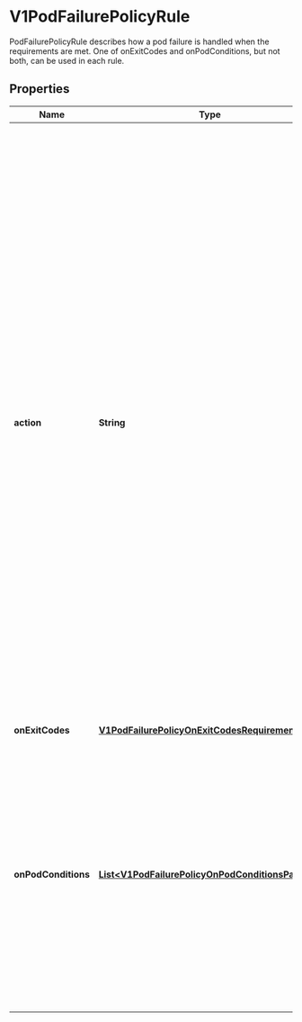 

# V1PodFailurePolicyRule

PodFailurePolicyRule describes how a pod failure is handled when the requirements are met. One of onExitCodes and onPodConditions, but not both, can be used in each rule.

## Properties

| Name | Type | Description | Notes |
|------------ | ------------- | ------------- | -------------|
|**action** | **String** | Specifies the action taken on a pod failure when the requirements are satisfied. Possible values are:  - FailJob: indicates that the pod&#39;s job is marked as Failed and all   running pods are terminated. - Ignore: indicates that the counter towards the .backoffLimit is not   incremented and a replacement pod is created. - Count: indicates that the pod is handled in the default way - the   counter towards the .backoffLimit is incremented. Additional values are considered to be added in the future. Clients should react to an unknown action by skipping the rule. |  |
|**onExitCodes** | [**V1PodFailurePolicyOnExitCodesRequirement**](V1PodFailurePolicyOnExitCodesRequirement.md) |  |  [optional] |
|**onPodConditions** | [**List&lt;V1PodFailurePolicyOnPodConditionsPattern&gt;**](V1PodFailurePolicyOnPodConditionsPattern.md) | Represents the requirement on the pod conditions. The requirement is represented as a list of pod condition patterns. The requirement is satisfied if at least one pattern matches an actual pod condition. At most 20 elements are allowed. |  [optional] |




